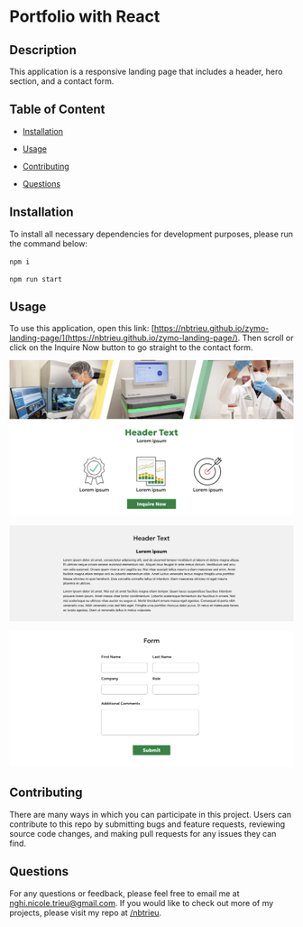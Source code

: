 # Portfolio with React
## Description

This application is a responsive landing page that includes a header, hero section, and a contact form.

## Table of Content

* [Installation](#installation)

* [Usage](#usage)

* [Contributing](#contributing)

* [Questions](#questions)   


## Installation

To install all necessary dependencies for development purposes, please run the command below:  

``npm i``  

``npm run start``


## Usage

To use this application, open this link: [https://nbtrieu.github.io/zymo-landing-page/](https://nbtrieu.github.io/zymo-landing-page/). Then scroll or click on the Inquire Now button to go straight to the contact form.

 
![Header](./src/assets/header.png)  

![Hero](./src/assets/hero.png)  

![Form](./src/assets/form.png)  


## Contributing

There are many ways in which you can participate in this project.
Users can contribute to this repo by submitting bugs and feature requests, reviewing source code changes, and making pull requests for any issues they can find.    


## Questions

For any questions or feedback, please feel free to email me at nghi.nicole.trieu@gmail.com.
If you would like to check out more of my projects, please visit my repo at [/nbtrieu](https://github.com/nbtrieu).
